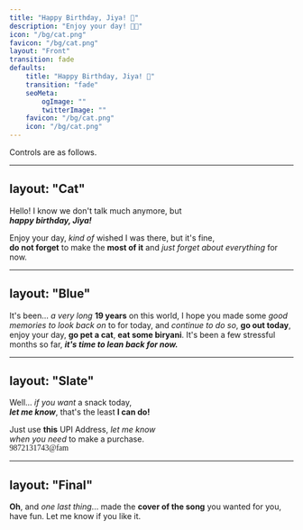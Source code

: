 ```yaml
---
title: "Happy Birthday, Jiya! 💜"
description: "Enjoy your day! 🥳🎂"
icon: "/bg/cat.png"
favicon: "/bg/cat.png"
layout: "Front"
transition: fade
defaults:
    title: "Happy Birthday, Jiya! 💜"
    transition: "fade"
    seoMeta:
        ogImage: ""
        twitterImage: ""
    favicon: "/bg/cat.png"
    icon: "/bg/cat.png"
---
```


<style>
@import url('https://fonts.googleapis.com/css2?family=Fredoka:wght@300..700&family=IBM+Plex+Mono:ital,wght@0,100;0,200;0,300;0,400;0,500;0,600;0,700;1,100;1,200;1,300;1,400;1,500;1,600;1,700&family=IBM+Plex+Sans:ital,wght@0,100..700;1,100..700&family=IBM+Plex+Serif:ital,wght@0,100;0,200;0,300;0,400;0,500;0,600;0,700;1,100;1,200;1,300;1,400;1,500;1,600;1,700&display=swap');
</style>

Controls are as follows.

---
layout: "Cat"
---

Hello! I know we don't talk much anymore, but <br>***happy birthday, Jiya!***<br>

Enjoy your day, *kind of* wished I was there, but it's fine, <br>**do not forget** to make the **most of it** and *just forget about everything* for now.

---
layout: "Blue"
---

It's been... *a very long* **19 years** on this world, I hope you made some *good memories to look back on* to for today, and *continue to do so*, **go out today**, enjoy your day, **go pet a cat**, **eat some biryani**. It's been a few stressful months so far, ***it's time to lean back for now.***

---
layout: "Slate"
---

Well... *if you want* a snack today, <br>***let me know***, that's the least **I can do!**

<span class="mt-8">
    Just use <strong>this</strong> UPI Address, <em>let me know<br>
    when you need</em> to make a purchase. <br>
    <span class="bg-white text-black rounded-full p-2 px-6 mt-4 inline-block font-700" style="font-family: 'IBM Plex Mono'">
        9872131743@fam
    </span>
</span>

---
layout: "Final"
---

**Oh**, and *one last thing*... made the **cover of the song** you wanted for you, have fun. <span class="m-2 bg-white text-black mix-blend-screen px-2 py-1 font-medium italic">Let me know if you like it.</span>